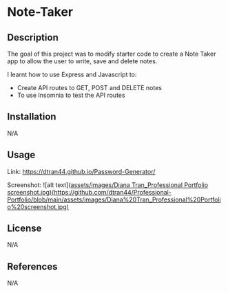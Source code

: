 # Note-Taker

## Description
The goal of this project was to modify starter code to create a Note Taker app to allow the user to write, save and delete notes.

I learnt how to use Express and Javascript to:
- Create API routes to GET, POST and DELETE notes
- To use Insomnia to test the API routes

## Installation

N/A

## Usage

Link: https://dtran44.github.io/Password-Generator/

Screenshot: 
![alt text]([assets/images/Diana Tran_Professional Portfolio screenshot.jpg)(https://github.com/dtran44/Professional-Portfolio/blob/main/assets/images/Diana%20Tran_Professional%20Portfolio%20screenshot.jpg)](https://github.com/dtran44/Password-Generator/blob/main/Develop/Password%20generator%20screenshot.jpg)

## License

N/A


## References
N/A

